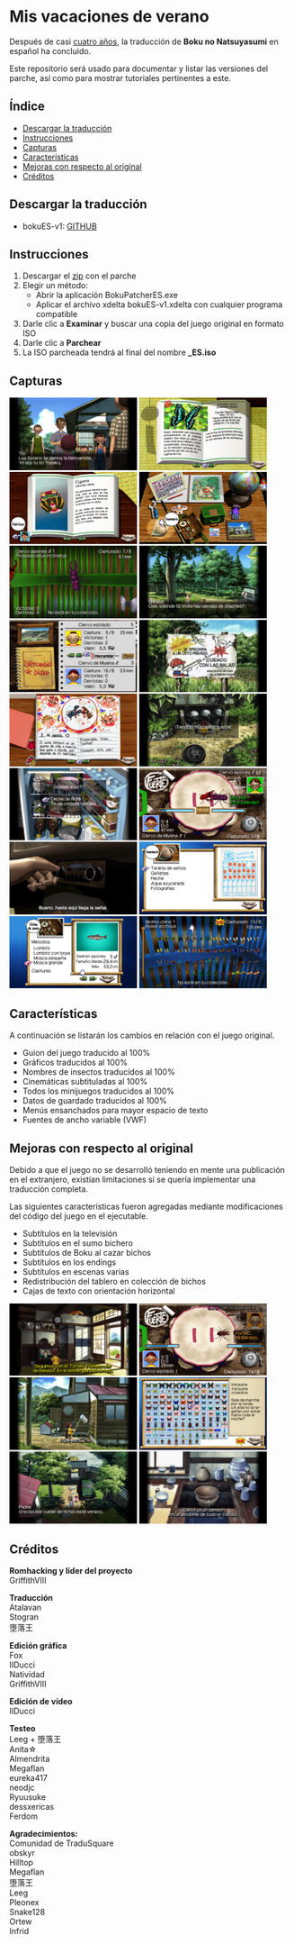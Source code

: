 # Mis vacaciones de verano
Después de casi [cuatro años](https://tradusquare.es/anunciamos-la-traduccion-de-boku-no-natsuyasumi-portable/), la traducción de **Boku no Natsuyasumi**
en español ha concluido.

Este repositorio será usado para documentar y listar las versiones
del parche, así como para mostrar tutoriales pertinentes a este.

## Índice
- [Descargar la traducción](#descargar-la-traducción)
- [Instrucciones](#instrucciones)
- [Capturas](#capturas)
- [Características](#características)
- [Mejoras con respecto al original](#mejoras-con-respecto-al-original)
- [Créditos](#créditos)

## Descargar la traducción
* bokuES-v1: [GITHUB](https://tradusquare.es/anunciamos-la-traduccion-de-boku-no-natsuyasumi-portable/)

## Instrucciones
1. Descargar el [zip](#descargar-la-traducción) con el parche
2. Elegir un método:
    - Abrir la aplicación BokuPatcherES.exe
    - Aplicar el archivo xdelta bokuES-v1.xdelta con cualquier programa compatible
3. Darle clic a **Examinar** y buscar una copia del juego original en formato ISO
4. Darle clic a **Parchear**
5. La ISO parcheada tendrá al final del nombre **_ES.iso**

## Capturas
<img src="/assets/21.png" width="45%"></img> <img src="/assets/22.png" width="45%"></img> <img src="/assets/23.png" width="45%"></img> <img src="/assets/24.png" width="45%"></img> <img src="/assets/25.png" width="45%"></img> <img src="/assets/26.png" width="45%"></img> <img src="/assets/27.png" width="45%"></img> <img src="/assets/28.png" width="45%"></img> <img src="/assets/29.png" width="45%"></img> <img src="/assets/30.png" width="45%"></img> <img src="/assets/31.png" width="45%"></img> <img src="/assets/32.png" width="45%"></img> <img src="/assets/5.png" width="45%"></img> <img src="/assets/33.png" width="45%"></img> <img src="/assets/34.png" width="45%"></img> <img src="/assets/35.png" width="45%"></img>

## Características
A continuación se listarán los cambios en relación con el juego original.

- Guion del juego traducido al 100%
- Gráficos traducidos al 100%
- Nombres de insectos traducidos al 100%
- Cinemáticas subtituladas al 100%
- Todos los minijuegos traducidos al 100%
- Datos de guardado traducidos al 100%
- Menús ensanchados para mayor espacio de texto
- Fuentes de ancho variable (VWF)

## Mejoras con respecto al original

Debido a que el juego no se desarrolló teniendo en mente una publicación
en el extranjero, existían limitaciones si se quería implementar
una traducción completa.

Las siguientes características fueron agregadas mediante modificaciones
del código del juego en el ejecutable.

- Subtítulos en la televisión
- Subtítulos en el sumo bichero
- Subtítulos de Boku al cazar bichos
- Subtítulos en los endings
- Subtítulos en escenas varias
- Redistribución del tablero en colección de bichos
- Cajas de texto con orientación horizontal

<img src="/assets/4.png" width="45%"></img> <img src="/assets/3.png" width="45%"></img> <img src="/assets/2.png" width="45%"></img> <img src="/assets/1.png" width="45%"></img> <img src="/assets/6.png" width="45%"></img> <img src="/assets/7.png" width="45%"></img> 

## Créditos
**Romhacking y líder del proyecto**  
GriffithVIII

**Traducción**  
Atalavan  
Stogran  
堕落王

**Edición gráfica**  
Fox  
IIDucci  
Natividad  
GriffithVIII

**Edición de vídeo**  
IIDucci

**Testeo**  
Leeg + 堕落王  
Anita☆  
Almendrita  
Megaflan  
eureka417  
neodjc  
Ryuusuke  
dessxericas   
Ferdom

**Agradecimientos:**  
Comunidad de TraduSquare  
obskyr  
Hilltop  
Megaflan  
堕落王  
Leeg  
Pleonex  
Snake128  
Ortew  
Infrid